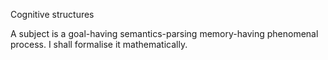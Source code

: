 Cognitive structures


A subject is a goal-having semantics-parsing memory-having phenomenal process. I shall formalise it mathematically.



